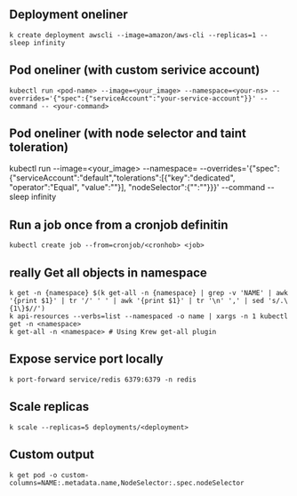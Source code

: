 ## Deployment oneliner
```
k create deployment awscli --image=amazon/aws-cli --replicas=1 -- sleep infinity
```

## Pod oneliner (with custom serivice account)
```
kubectl run <pod-name> --image=<your_image> --namespace=<your-ns> --overrides='{"spec":{"serviceAccount":"your-service-account"}}' --command -- <your-command>
```

## Pod oneliner (with node selector and taint toleration)
kubectl run <pod-name> --image=<your_image> --namespace=<your-ns> --overrides='{"spec":{"serviceAccount":"default","tolerations":[{"key":"dedicated", "operator":"Equal", "value":"<taint-value>"}], "nodeSelector":{"<label-name>":"<label-value>"}}}' --command -- sleep infinity

## Run a job once from a cronjob definitin 
```
kubectl create job --from=cronjob/<cronhob> <job>
```

## really Get all objects in namespace
```
k get -n {namespace} $(k get-all -n {namespace} | grep -v 'NAME' | awk '{print $1}' | tr '/' ' ' | awk '{print $1}' | tr '\n' ',' | sed 's/.\{1\}$//')
k api-resources --verbs=list --namespaced -o name | xargs -n 1 kubectl get -n <namespace>
k get-all -n <namespace> # Using Krew get-all plugin
```

## Expose service port locally
```
k port-forward service/redis 6379:6379 -n redis
```

## Scale replicas
```
k scale --replicas=5 deployments/<deployment>
```

## Custom output 
```
k get pod -o custom-columns=NAME:.metadata.name,NodeSelector:.spec.nodeSelector
```
